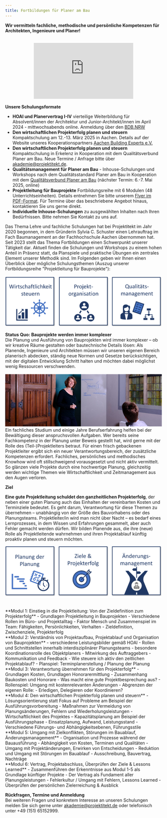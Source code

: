 ```yaml
---
title: Fortbildungen für Planer am Bau
---
```

**Wir vermitteln fachliche, methodische und persönliche Kompetenzen für Architekten, Ingenieure und Planer!**<br> 
<br>
<p align = "center"><iframe width="320" height="180" src="https://www.youtube.com/embed/JN1gATa_G5c?si=nsBPEHPFycqjPiAK" title="YouTube video player" frameborder="0" allow="accelerometer; autoplay; clipboard-write; encrypted-media; gyroscope; picture-in-picture; web-share" referrerpolicy="strict-origin-when-cross-origin" allowfullscreen></iframe></p>

**Unsere Schulungsformate**
- **HOAI und Planervertrag I-IV** vierteilige Weiterbildung für Absolvent/innen der Architektur und Junior-Architekt/innen im April 2024 - mittwochsabends online. Anmeldung über den [BDB.NRW](https://www.baumeister-online.de/veranstaltung/weiterbildung-hoai-planervertrag-1-4/2025-04-09/)
- **Den wirtschaftlichen Projekterfolg planen und steuern** Kompaktschulung am 12.-13. März 2025 in Aachen. Details auf der Website unseres Kooperationspartners [Aachen Building Experts e.V.](https://aachenbuildingexperts.de/events/seminar-den-wirtschaftlichen-projekterfolg-planen-steuern-2-taegig/)
- **Den wirtschaftlichen Projekterfolg planen und steuern** Kompaktschulung in Erkelenz in Kooperation mit dem Qualitätsverbund Planer am Bau. Neue Termine / Anfrage bitte über [akademie@projektitekt.de](mailto:akademie@projektitekt.de).
- **Qualitätsmanagement für Planer am Bau** - Inhouse-Schulungen und Workshops nach dem Qualitätsstandard Planer am Bau in Kooperation mit dem [Qualitätsverbund Planer am Bau](https://planer-am-bau.de) (nächster Termin: 6.-7. Mai 2025, online)
- **Projektleitung für Bauprojekte** Fortbildungsreihe mit 6 Modulen (48 Unterrichtseinheiten). Details entnehmen Sie bitte unserem [Flyer im PDF-Format](/contents/akademie/Projektleiter-Schulung_Flyer2024.pdf). Für Termine über das beschriebene Angebot hinaus, kontaktieren Sie uns gerne direkt.
- **Individuelle Inhouse-Schulungen** zu ausgewählten Inhalten nach Ihren Bedürfnissen. Bitte nehmen Sie Kontakt zu uns auf.

Das Thema Lehre und fachliche Schulungen hat bei Projektitekt im Jahr 2020 begonnen, in dem Gründerin Sylvia C. Schuster einen Lehrauftrag im Fach Baumanagement an der Fachhochschule Aachen übernommen hat. Seit 2023 stellt das Thema Fortbildungen einen Schwerpunkt unserer Tätigkeit dar. Aktuell finden die Schulungen und Workshops zu einem hohen Anteil in Präsenz statt, da Planspiele und praktische Übungen ein zentrales Element unserer Methodik sind. Im Folgenden geben wir Ihnen einen Überblick über mögliche Schulungsthemen (Auszug unserer Fortbildungsreihe "Projektleitung für Bauprojekte"): <br> <br>
![Themenbeispiele unserer Schulungen](/contents/akademie/schulungsinhalte_beispiele1.png)<br>

**Status Quo: Bauprojekte werden immer komplexer**<br>
Die Planung und Ausführung von Bauprojekten wird immer komplexer – ob wir kreative Räume gestalten oder bautechnische 
Details lösen: Als Planende, Ingenieure und Architekten müssen wir unseren eigenen Bereich planerisch abdecken, ständig 
neue Normen und Gesetze berücksichtigen, mit der digitalen Entwicklung Schritt halten und möchten dabei möglichst wenig 
Ressourcen verschwenden.<br>
<br>![Moderation S. Schuster](/contents/projektitekt_workshop.jpg)<br>
Ein fachliches Studium und einige Jahre Berufserfahrung helfen bei der Bewältigung dieser anspruchsvollen Aufgaben. Wer 
bereits seine Fachkompetenz in der Planung unter Beweis gestellt hat, wird gerne mit der Rolle des (Teil-)Projektleiters betraut. Für 
einen frisch gebackenen Projektleiter ergibt sich ein neuer Verantwortungsbereich, der zusätzliche Kompetenzen erfordert. 
Fachliches, persönliches und methodisches Knowhow wird oft stillschweigend vorausgesetzt und nicht aktiv vermittelt. So 
glänzen viele Projekte durch eine hochwertige Planung, gleichzeitig werden wichtige Themen wie Wirtschaftlichkeit und 
Zeitmanagement aus den Augen verloren.

**Ziel**

**Eine gute Projektleitung schuldet den ganzheitlichen Projekterfolg**, der neben einer guten Planung auch das Einhalten der vereinbarten Kosten und Terminziele bedeutet. Es geht darum, Verantwortung für diese Themen zu übernehmen – unabhängig von der Größe des Bauvorhabens oder des Planungsteams. Projektleiter/in wird man nicht über Nacht – es bedarf eines Lernprozesses, in dem Wissen und Erfahrungen gesammelt, aber auch Fehler gemacht werden dürfen.
Wir bilden Planende aus, die ihre (neue) Rolle als Projektleitende wahrnehmen und ihren Projektablauf künftig proaktiv planen und steuern möchten.<br>

![Themenbeispiele unserer Schulungen](/contents/akademie/schulungsinhalte_beispiele2.png)<br>

<br>
**Modul 1: Einstieg in die Projektleitung: Von der Zieldefinition zum Projekterfolg**
- Grundlagen Projektleitung in Bauprojekten
- Verschiedene Rollen im Büro- und Projektalltag
- Faktor Mensch und Zusammenspiel im Team: Fähigkeiten, Persönlichkeiten, Verhalten
- Zieldefinition, Zwischenziele, Projekterfolg

<br>
**Modul 2: Verständnis von Projektaufbau, Projektablauf und Organisation von Bauprojekten**
- verschiedene Leistungsbilder gemäß HOAI
- Rollen und Schnittstellen innerhalb interdisziplinärer Planungsteams
- besondere Koordinationsrolle des Objektplaners
- Mitwirkung des Auftraggebers
- Kommunikation und Feedback
- Wie steuere ich aktiv den zeitlichen Projektablauf?
- Planspiel: Terminplanerstellung / Planung der Planung

<br>
**Modul 3: Verantwortung übernehmen für den Projekterfolg**
- Grundlagen Kosten, Grundlagen Honorarermittlung
- Zusammenhang Baukosten und Honorare
- Was macht eine gute Projektbesprechung aus?
- Rollenspiel: Umgang mit kostenrelevanten Änderungen
- Abgrenzen der eigenen Rolle:
- Erledigen, Delegieren oder Koordinieren?

<br>
**Modul 4: Den wirtschaftlichen Projekterfolg planen und steuern**
- Lösungsorientierung statt Fokus auf Probleme am Beispiel der Ausführungsvorbereitung
- Maßnahmen zur Vermeidung von Planungsänderungen, Fehlern und Wiederholungsleistungen
- Wirtschaftlichkeit des Projektes – Kapazitätsplanung am Beispiel der Ausführungsphase
- Einsatzplanung, Aufwand, Leistungsstand
- Verschiedene Führungs- und Abhängigkeitsebenen, Führungsstile

<br>
**Modul 5: Umgang mit Zielkonflikten, Störungen im Bauablauf, Änderungsmanagement**
- Organisation und Prozesse während der Bauausführung
- Abhängigkeit von Kosten, Terminen und Qualitäten
- Umgang mit Projektänderungen, Erwirken von Entscheidungen 
- Reduktion und Umgang mit Störungen im Bauablauf
- Ausschreibung, Bauvertrag, Nachträge

<br>
**Modul 6: Vertrag, Projektabschluss, Überprüfen der Ziele & Lessons Learned**
- Zusammenführen der Erkenntnisse aus Modul 1-5 als Grundlage künftiger Projekte
- Der Vertrag als Fundament aller Planungsleistungen
- Fehlerkultur / Umgang mit Fehlern, Lessons Learned
- Überprüfen der persönlichen Zielerreichung & Ausblick
<br>

**Rückfragen, Termine und Anmeldung**<br>
Bei weiteren Fragen und konkretem Interesse an unseren Schulungen melden Sie sich gerne unter [akademie@projektitekt.de](mailto:akademie@projektitekt.de) oder telefonisch unter +49 (151) 65152999.
